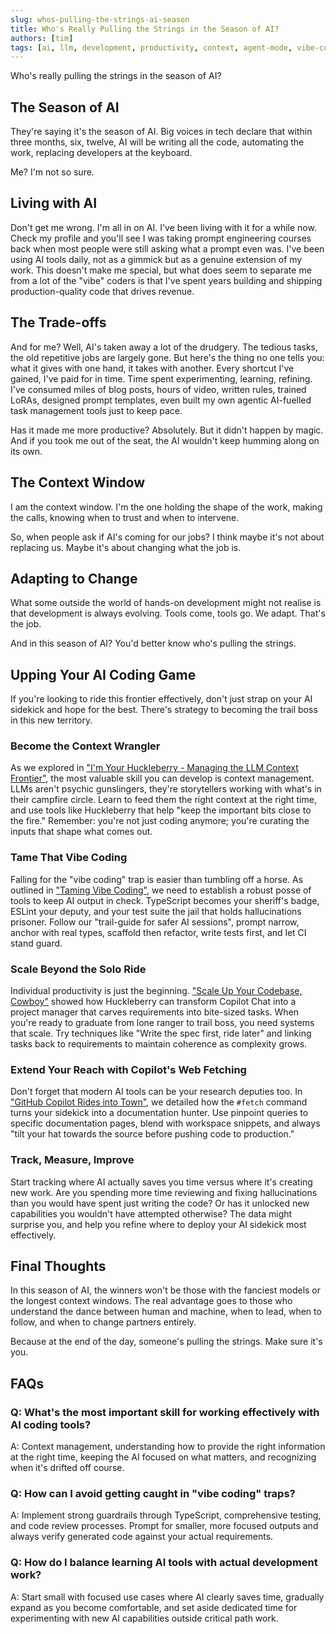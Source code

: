 ```yaml
---
slug: whos-pulling-the-strings-ai-season
title: Who's Really Pulling the Strings in the Season of AI?
authors: [tim]
tags: [ai, llm, development, productivity, context, agent-mode, vibe-coding]
---
```


Who's really pulling the strings in the season of AI?

## The Season of AI

They're saying it's the season of AI. Big voices in tech declare that within three months, six, twelve, AI will be writing all the code, automating the work, replacing developers at the keyboard.

Me? I'm not so sure.

<!-- truncate -->

## Living with AI

Don't get me wrong. I'm all in on AI. I've been living with it for a while now. Check my profile and you'll see I was taking prompt engineering courses back when most people were still asking what a prompt even was. I've been using AI tools daily, not as a gimmick but as a genuine extension of my work. This doesn't make me special, but what does seem to separate me from a lot of the "vibe" coders is that I've spent years building and shipping production-quality code that drives revenue.

## The Trade-offs

And for me? Well, AI's taken away a lot of the drudgery. The tedious tasks, the old repetitive jobs are largely gone. But here's the thing no one tells you: what it gives with one hand, it takes with another. Every shortcut I've gained, I've paid for in time. Time spent experimenting, learning, refining. I've consumed miles of blog posts, hours of video, written rules, trained LoRAs, designed prompt templates, even built my own agentic AI-fuelled task management tools just to keep pace.

Has it made me more productive? Absolutely. But it didn't happen by magic. And if you took me out of the seat, the AI wouldn't keep humming along on its own.

## The Context Window

I am the context window. I'm the one holding the shape of the work, making the calls, knowing when to trust and when to intervene.

So, when people ask if AI's coming for our jobs? I think maybe it's not about replacing us. Maybe it's about changing what the job is.

## Adapting to Change

What some outside the world of hands-on development might not realise is that development is always evolving. Tools come, tools go. We adapt. That's the job.

And in this season of AI? You'd better know who's pulling the strings.

## Upping Your AI Coding Game

If you're looking to ride this frontier effectively, don't just strap on your AI sidekick and hope for the best. There's strategy to becoming the trail boss in this new territory.

### Become the Context Wrangler

As we explored in ["I'm Your Huckleberry - Managing the LLM Context Frontier"](/blog/im-your-huckleberry-context), the most valuable skill you can develop is context management. LLMs aren't psychic gunslingers, they're storytellers working with what's in their campfire circle. Learn to feed them the right context at the right time, and use tools like Huckleberry that help "keep the important bits close to the fire." Remember: you're not just coding anymore; you're curating the inputs that shape what comes out.

### Tame That Vibe Coding

Falling for the "vibe coding" trap is easier than tumbling off a horse. As outlined in ["Taming Vibe Coding"](/blog/taming-vibe-coding), we need to establish a robust posse of tools to keep AI output in check. TypeScript becomes your sheriff's badge, ESLint your deputy, and your test suite the jail that holds hallucinations prisoner. Follow our "trail-guide for safer AI sessions", prompt narrow, anchor with real types, scaffold then refactor, write tests first, and let CI stand guard.

### Scale Beyond the Solo Ride

Individual productivity is just the beginning. ["Scale Up Your Codebase, Cowboy"](/blog/scale-up-your-codebase) showed how Huckleberry can transform Copilot Chat into a project manager that carves requirements into bite-sized tasks. When you're ready to graduate from lone ranger to trail boss, you need systems that scale. Try techniques like "Write the spec first, ride later" and linking tasks back to requirements to maintain coherence as complexity grows.

### Extend Your Reach with Copilot's Web Fetching

Don't forget that modern AI tools can be your research deputies too. In ["GitHub Copilot Rides into Town"](/blog/github-copilot-fetching), we detailed how the `#fetch` command turns your sidekick into a documentation hunter. Use pinpoint queries to specific documentation pages, blend with workspace snippets, and always "tilt your hat towards the source before pushing code to production."

### Track, Measure, Improve

Start tracking where AI actually saves you time versus where it's creating new work. Are you spending more time reviewing and fixing hallucinations than you would have spent just writing the code? Or has it unlocked new capabilities you wouldn't have attempted otherwise? The data might surprise you, and help you refine where to deploy your AI sidekick most effectively.

## Final Thoughts

In this season of AI, the winners won't be those with the fanciest models or the longest context windows. The real advantage goes to those who understand the dance between human and machine, when to lead, when to follow, and when to change partners entirely.

Because at the end of the day, someone's pulling the strings. Make sure it's you.

## FAQs

### Q: What's the most important skill for working effectively with AI coding tools?

A: Context management, understanding how to provide the right information at the right time, keeping the AI focused on what matters, and recognizing when it's drifted off course.

### Q: How can I avoid getting caught in "vibe coding" traps?

A: Implement strong guardrails through TypeScript, comprehensive testing, and code review processes. Prompt for smaller, more focused outputs and always verify generated code against your actual requirements.

### Q: How do I balance learning AI tools with actual development work?

A: Start small with focused use cases where AI clearly saves time, gradually expand as you become comfortable, and set aside dedicated time for experimenting with new AI capabilities outside critical path work.
